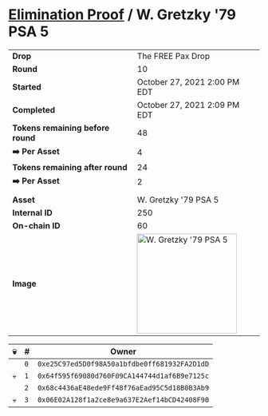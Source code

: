 # [Elimination Proof](./readme.md) / W. Gretzky &#039;79 PSA 5

|||
|---|---|
| **Drop** | The FREE Pax Drop |
| **Round** | 10 |
| **Started** | October 27, 2021 2:00 PM EDT |
| **Completed** | October 27, 2021 2:09 PM EDT |
| **Tokens remaining before round** | 48 |
| **➡️ Per Asset** | 4 |
| **Tokens remaining after round** | 24 |
| **➡️ Per Asset** | 2 |
| | |
| **Asset** | W. Gretzky &#039;79 PSA 5 |
| **Internal ID** | 250 |
| **On-chain ID** | 60 |
| **Image** | <img src="https://tcdn.blokpax.com/94aa4804-2d40-4f09-b8ea-2fb968d72d30/3f124a402ae88c36e10e01765dd82f3a0644088a2a5eecba6b51ee81c0871c97.jpg" height="200" alt="W. Gretzky &#039;79 PSA 5" /> |


| 💀 | # | Owner |
| --- | --- | --- |
|  | `0` | `0xe25C97ed5D0f98A50a1bfdbe0ff681932FA2D1dD` |
| 💀 | `1` | `0x64f595f69080d760F09CA144744d1af6B9e7125c` |
|  | `2` | `0x68c4436aE48ede9Ff48f76aEad95C5d18B0B3Ab9` |
| 💀 | `3` | `0x06E02A128f1a2ce8e9a637E2Aef14bCD42408F90` |
